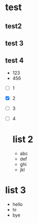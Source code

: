 # test

## test2

## test 3

## test 4

- 123
- 456

- [ ] 1
- [x] 2
- [ ] 3
- [ ] 4
  
  # list 2
  - abc
  - def
  - ghi
  - jkl

# list 3
- hello
- hi
- bye

